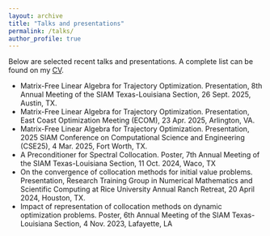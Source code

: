 ```yaml
---
layout: archive
title: "Talks and presentations"
permalink: /talks/
author_profile: true
---
```


Below are selected recent talks and presentations. A complete list can be found on my [CV](../files/jcv.pdf).

* Matrix-Free Linear Algebra for Trajectory Optimization. Presentation, 8th Annual Meeting of the SIAM Texas-Louisiana Section, 26 Sept. 2025, Austin, TX.
* Matrix-Free Linear Algebra for Trajectory Optimization. Presentation, East Coast Optimization Meeting (ECOM), 23 Apr. 2025, Arlington, VA.
* Matrix-Free Linear Algebra for Trajectory Optimization. Presentation, 2025 SIAM Conference on Computational Science and Engineering (CSE25), 4 Mar. 2025, Fort Worth, TX.
* A Preconditioner for Spectral Collocation. Poster, 7th Annual Meeting of the SIAM Texas-Louisiana Section, 11 Oct. 2024, Waco, TX
* On the convergence of collocation methods for initial value problems. Presentation, Research Training Group in Numerical Mathematics and Scientific Computing at Rice University Annual Ranch Retreat, 20 April 2024, Houston, TX.
* Impact of representation of collocation methods on dynamic optimization problems. Poster, 6th Annual Meeting of the SIAM Texas-Louisiana Section, 4 Nov. 2023, Lafayette, LA
